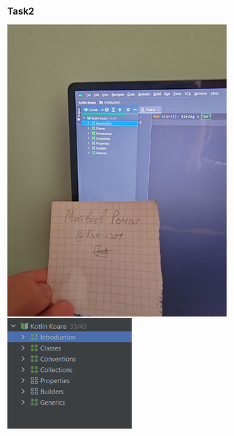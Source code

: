 ## Task2
![image](https://github.com/Mobile-Developement-School-23/android-todo-app-romiusse/blob/task2/photo_2023-06-23_14-28-01.jpg)
![image](https://github.com/Mobile-Developement-School-23/android-todo-app-romiusse/blob/task2/Снимок%20экрана%202023-06-23%20142644.png)

